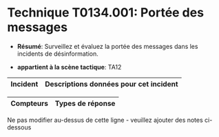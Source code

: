 # Technique T0134.001: Portée des messages

* **Résumé**: Surveillez et évaluez la portée des messages dans les incidents de désinformation.

* **appartient à la scène tactique**: TA12


|Incident |Descriptions données pour cet incident |
|-------- |-------------------- |



|Compteurs |Types de réponse |
|-------- |-------------- |


Ne pas modifier au-dessus de cette ligne - veuillez ajouter des notes ci-dessous